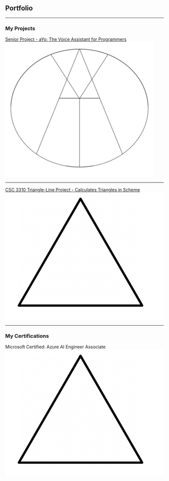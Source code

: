 ## Portfolio

---

### My Projects

[Senior Project - aYo: The Voice Assistant for Programmers](https://github.com/JorgeRamirez7/aYo)
<img src="images/aYo_small.png?raw=true"/>

---
[CSC 3310 Triangle-Line Project - Calculates Triangles in Scheme](https://github.com/csc3310-fall2020/triangle-line-TimDrews1)
<img src="images/triangle_small.png?raw=true"/>

---

### My Certifications

Microsoft Certified: Azure AI Engineer Associate
<img src="images/triangle_small.png?raw=true"/>
